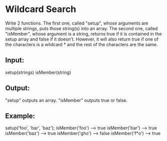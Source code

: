 # Wildcard Search
Write 2 functions. The first one, called "setup", whose arguments are multiple strings, puts those string(s) into an array.
The second one, called "isMember", whose argument is a string, returns true if it is contained in the setup array and false if it doesn't.
However, it will also return true if one of the characters is a wildcard * and the rest of the characters are the same.
## Input:
setup(strings)
isMember(string)
## Output:
"setup" outputs an array.
"isMember" outputs true or false.
## Example:
setup('foo', 'bar', 'baz');
isMember('foo') --> true
isMember('bar') --> true
isMember('baz') --> true
isMember('gho') --> false
isMember('f*o') --> true
